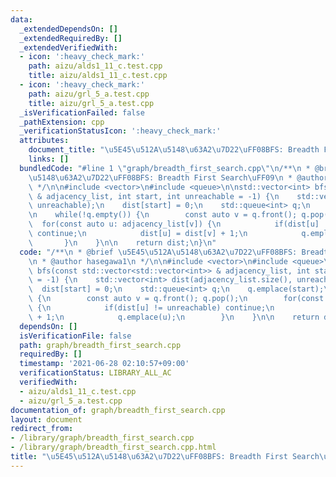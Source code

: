```yaml
---
data:
  _extendedDependsOn: []
  _extendedRequiredBy: []
  _extendedVerifiedWith:
  - icon: ':heavy_check_mark:'
    path: aizu/alds1_11_c.test.cpp
    title: aizu/alds1_11_c.test.cpp
  - icon: ':heavy_check_mark:'
    path: aizu/grl_5_a.test.cpp
    title: aizu/grl_5_a.test.cpp
  _isVerificationFailed: false
  _pathExtension: cpp
  _verificationStatusIcon: ':heavy_check_mark:'
  attributes:
    document_title: "\u5E45\u512A\u5148\u63A2\u7D22\uFF08BFS: Breadth First Search\uFF09"
    links: []
  bundledCode: "#line 1 \"graph/breadth_first_search.cpp\"\n/**\n * @brief \u5E45\u512A\
    \u5148\u63A2\u7D22\uFF08BFS: Breadth First Search\uFF09\n * @author hasegawa1\n\
    \ */\n\n#include <vector>\n#include <queue>\n\nstd::vector<int> bfs(const std::vector<std::vector<int>>\
    \ & adjacency_list, int start, int unreachable = -1) {\n    std::vector<int> dist(adjacency_list.size(),\
    \ unreachable);\n    dist[start] = 0;\n    std::queue<int> q;\n    q.emplace(start);\n\
    \n    while(!q.empty()) {\n        const auto v = q.front(); q.pop();\n      \
    \  for(const auto u: adjacency_list[v]) {\n            if(dist[u] != unreachable)\
    \ continue;\n            dist[u] = dist[v] + 1;\n            q.emplace(u);\n \
    \       }\n    }\n\n    return dist;\n}\n"
  code: "/**\n * @brief \u5E45\u512A\u5148\u63A2\u7D22\uFF08BFS: Breadth First Search\uFF09\
    \n * @author hasegawa1\n */\n\n#include <vector>\n#include <queue>\n\nstd::vector<int>\
    \ bfs(const std::vector<std::vector<int>> & adjacency_list, int start, int unreachable\
    \ = -1) {\n    std::vector<int> dist(adjacency_list.size(), unreachable);\n  \
    \  dist[start] = 0;\n    std::queue<int> q;\n    q.emplace(start);\n\n    while(!q.empty())\
    \ {\n        const auto v = q.front(); q.pop();\n        for(const auto u: adjacency_list[v])\
    \ {\n            if(dist[u] != unreachable) continue;\n            dist[u] = dist[v]\
    \ + 1;\n            q.emplace(u);\n        }\n    }\n\n    return dist;\n}\n"
  dependsOn: []
  isVerificationFile: false
  path: graph/breadth_first_search.cpp
  requiredBy: []
  timestamp: '2021-06-28 02:10:57+09:00'
  verificationStatus: LIBRARY_ALL_AC
  verifiedWith:
  - aizu/alds1_11_c.test.cpp
  - aizu/grl_5_a.test.cpp
documentation_of: graph/breadth_first_search.cpp
layout: document
redirect_from:
- /library/graph/breadth_first_search.cpp
- /library/graph/breadth_first_search.cpp.html
title: "\u5E45\u512A\u5148\u63A2\u7D22\uFF08BFS: Breadth First Search\uFF09"
---
```

